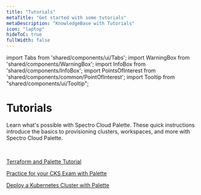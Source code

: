 ```yaml
---
title: "Tutorials"
metaTitle: "Get started with some tutorials"
metaDescription: "KnowledgeBase with Tutorials"
icon: "laptop"
hideToC: true
fullWidth: false
---
```


import Tabs from 'shared/components/ui/Tabs';
import WarningBox from 'shared/components/WarningBox';
import InfoBox from 'shared/components/InfoBox';
import PointsOfInterest from 'shared/components/common/PointOfInterest';
import Tooltip from "shared/components/ui/Tooltip";

# Tutorials

Learn what's possible with Spectro Cloud Palette. These quick instructions introduce the basics to provisioning clusters, workspaces, and more with Spectro Cloud Palette.<p></p><br />


[Terraform and Palette Tutorial](/knowledgebase/tutorials/terraform-tutorial) <p></p>
[Practice for your CKS Exam with Palette](/knowledgebase/tutorials/cks-tutorial)<p></p>
[Deploy a Kubernetes Cluster with Palette](/knowledgebase/tutorials/deploy-k8s-cluster)<p></p>

<br />

<br />
